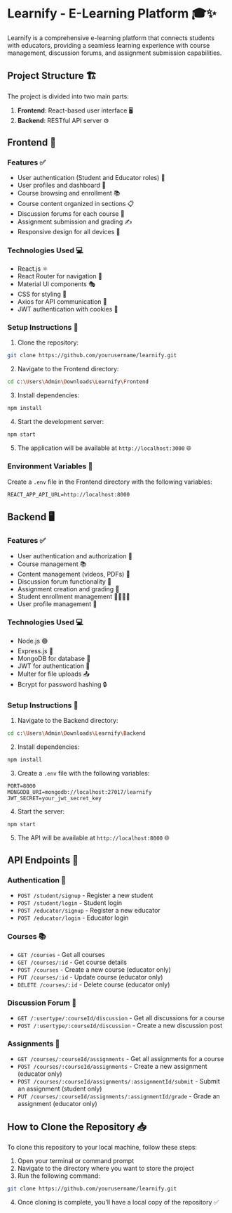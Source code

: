 # Learnify - E-Learning Platform 🎓✨

Learnify is a comprehensive e-learning platform that connects students with educators, providing a seamless learning experience with course management, discussion forums, and assignment submission capabilities.

## Project Structure 🏗️

The project is divided into two main parts:

1. **Frontend**: React-based user interface 🖥️
2. **Backend**: RESTful API server ⚙️

## Frontend 🎨

### Features ✅

- User authentication (Student and Educator roles) 🔐
- User profiles and dashboard 👤
- Course browsing and enrollment 📚
- Course content organized in sections 📋
- Discussion forums for each course 💬
- Assignment submission and grading ✍️
- Responsive design for all devices 📱

### Technologies Used 💻

- React.js ⚛️
- React Router for navigation 🧭
- Material UI components 🎭
- CSS for styling 🎨
- Axios for API communication 🔄
- JWT authentication with cookies 🍪

### Setup Instructions 🚀

1. Clone the repository:
```bash
git clone https://github.com/yourusername/learnify.git
```

2. Navigate to the Frontend directory:
```bash
cd c:\Users\Admin\Downloads\Learnify\Frontend
```

3. Install dependencies:
```bash
npm install
```

4. Start the development server:
```bash
npm start
```

5. The application will be available at `http://localhost:3000` 🌐

### Environment Variables 🔧

Create a `.env` file in the Frontend directory with the following variables:
```
REACT_APP_API_URL=http://localhost:8000
```

## Backend 🖥️

### Features ✅

- User authentication and authorization 🔐
- Course management 📚
- Content management (videos, PDFs) 📁
- Discussion forum functionality 💬
- Assignment creation and grading 📝
- Student enrollment management 👨‍👩‍👧‍👦
- User profile management 👤

### Technologies Used 💻

- Node.js 🟢
- Express.js 🚂
- MongoDB for database 🍃
- JWT for authentication 🔑
- Multer for file uploads 📤
- Bcrypt for password hashing 🔒

### Setup Instructions 🚀

1. Navigate to the Backend directory:
```bash
cd c:\Users\Admin\Downloads\Learnify\Backend
```

2. Install dependencies:
```bash
npm install
```

3. Create a `.env` file with the following variables:
```
PORT=8000
MONGODB_URI=mongodb://localhost:27017/learnify
JWT_SECRET=your_jwt_secret_key
```

4. Start the server:
```bash
npm start
```

5. The API will be available at `http://localhost:8000` 🌐

## API Endpoints 🔌

### Authentication 🔐
- `POST /student/signup` - Register a new student
- `POST /student/login` - Student login
- `POST /educator/signup` - Register a new educator
- `POST /educator/login` - Educator login

### Courses 📚
- `GET /courses` - Get all courses
- `GET /courses/:id` - Get course details
- `POST /courses` - Create a new course (educator only)
- `PUT /courses/:id` - Update course (educator only)
- `DELETE /courses/:id` - Delete course (educator only)

### Discussion Forum 💬
- `GET /:usertype/:courseId/discussion` - Get all discussions for a course
- `POST /:usertype/:courseId/discussion` - Create a new discussion post

### Assignments 📝
- `GET /courses/:courseId/assignments` - Get all assignments for a course
- `POST /courses/:courseId/assignments` - Create a new assignment (educator only)
- `POST /courses/:courseId/assignments/:assignmentId/submit` - Submit an assignment (student only)
- `PUT /courses/:courseId/assignments/:assignmentId/grade` - Grade an assignment (educator only)

## How to Clone the Repository 📥

To clone this repository to your local machine, follow these steps:

1. Open your terminal or command prompt
2. Navigate to the directory where you want to store the project
3. Run the following command:
```bash
git clone https://github.com/yourusername/learnify.git
```
4. Once cloning is complete, you'll have a local copy of the repository ✅
